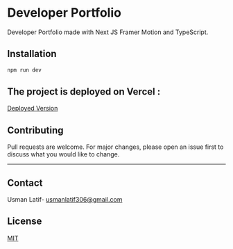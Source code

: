 # Developer Portfolio

Developer Portfolio made with Next JS Framer Motion and TypeScript.

## Installation

```bash
npm run dev
```

## The project is deployed on Vercel :

[Deployed Version](https://usmanlatif.vercel.app/)

## Contributing

Pull requests are welcome. For major changes, please open an issue first to discuss what you would like to change.

---

## Contact

Usman Latif- [usmanlatif306@gmail.com](mailto:usmanlatif306@gmail.com)

## License

[MIT](https://choosealicense.com/licenses/mit/)
